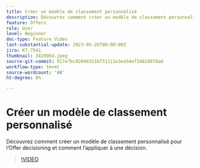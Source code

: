 ```yaml
---
title: Créer un modèle de classement personnalisé
description: Découvrez comment créer un modèle de classement personnalisé pour l’Offer decisioning et comment l’appliquer à une décision.
feature: Offers
role: User
level: Beginner
doc-type: Feature Video
last-substantial-update: 2023-05-26T00:00:00Z
jira: KT-7541
thumbnail: 3419954.jpeg
source-git-commit: 917e7bc02046311b731111e3ea54ef34829078a6
workflow-type: tm+mt
source-wordcount: '48'
ht-degree: 0%

---
```



# Créer un modèle de classement personnalisé

Découvrez comment créer un modèle de classement personnalisé pour l’Offer decisioning et comment l’appliquer à une décision.

>[!VIDEO](https://video.tv.adobe.com/v/3419954/?learn=on)
